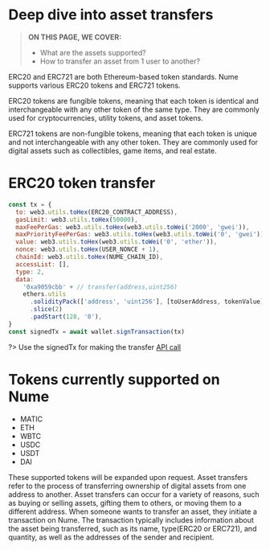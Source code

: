 # Deep dive into asset transfers

> **ON THIS PAGE, WE COVER:**
>
> - What are the assets supported?
> - How to transfer an asset from 1 user to another?

ERC20 and ERC721 are both Ethereum-based token standards. Nume supports various ERC20 tokens and ERC721 tokens.

ERC20 tokens are fungible tokens, meaning that each token is identical and interchangeable with any other token of the same type. They are commonly used for cryptocurrencies, utility tokens, and asset tokens.

ERC721 tokens are non-fungible tokens, meaning that each token is unique and not interchangeable with any other token. They are commonly used for digital assets such as collectibles, game items, and real estate.

# ERC20 token transfer

```js
const tx = {
  to: web3.utils.toHex(ERC20_CONTRACT_ADDRESS),
  gasLimit: web3.utils.toHex(50000),
  maxFeePerGas: web3.utils.toHex(web3.utils.toWei('2000', 'gwei')),
  maxPriorityFeePerGas: web3.utils.toHex(web3.utils.toWei('0', 'gwei')),
  value: web3.utils.toHex(web3.utils.toWei('0', 'ether')),
  nonce: web3.utils.toHex(USER_NONCE + 1),
  chainId: web3.utils.toHex(NUME_CHAIN_ID),
  accessList: [],
  type: 2,
  data:
    '0xa9059cbb' + // transfer(address,uint256)
    ethers.utils
      .solidityPack(['address', 'uint256'], [toUserAddress, tokenValue])
      .slice(2)
      .padStart(128, '0'),
}
const signedTx = await wallet.signTransaction(tx)
```
?>  Use the signedTx for making the transfer [API call](../guides/asset-transfer.md)

# Tokens currently supported on Nume

- MATIC
- ETH
- WBTC
- USDC
- USDT
- DAI

These supported tokens will be expanded upon request.
Asset transfers refer to the process of transferring ownership of digital assets from one address to another. Asset transfers can occur for a variety of reasons, such as buying or selling assets, gifting them to others, or moving them to a different address. When someone wants to transfer an asset, they initiate a transaction on Nume. The transaction typically includes information about the asset being transferred, such as its name, type(ERC20 or ERC721), and quantity, as well as the addresses of the sender and recipient.
